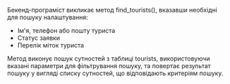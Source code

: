 Бекенд-програміст викликає метод find_tourists(), вказавши необхідні для пошуку налаштування:
- Ім'я, телефон або пошту туриста
- Статус заявки
- Перелік міток туриста

Метод виконує пошук сутностей з таблиці tourists, використовуючи вказані параметри для фільтрування пошуку,
та повертає результат пошуку у вигляді списку сутностей, що відповідають критеріям пошуку.

